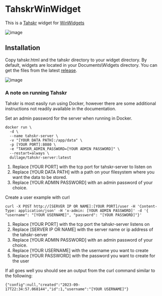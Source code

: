 # TahskrWinWidget

This is a [Tahskr](https://github.com/Dullage/tahskr-server) widget for [WinWidgets](https://github.com/beyluta/WinWidgets)

![image](https://github.com/mufaka/TahskrWinWidget/assets/8632538/275bb463-0105-465e-ac08-8e31e315d16d)

## Installation
Copy tahskr.html and the tahskr directory to your widget directory. By default, widgets are located in your Documents\Widgets directory. You can get the files from the latest [release](https://github.com/mufaka/TahskrWinWidget/releases/tag/v1.0).

![image](https://github.com/mufaka/TahskrWinWidget/assets/8632538/caccbd72-0bbb-4fab-99a4-12b4254e5295)

### A note on running Tahskr
Tahskr is most easily run using Docker, however there are some additional instructions not readily available in the documentation.

Set an admin password for the server when running in Docker.
```
docker run \
  -d \
  --name tahskr-server \
  -v "[YOUR DATA PATH]:/app/data" \
  -p [YOUR PORT]:8080 \
  -e "TAHSKR_ADMIN_PASSWORD=[YOUR ADMIN PASSWORD]" \
  --restart=always \
  dullage/tahskr-server:latest
```

1. Replace [YOUR PORT] with the tcp port for tahskr-server to listen on
2. Replace [YOUR DATA PATH] with a path on your filesystem where you want the data to be stored.
3. Replace [YOUR ADMIN PASSWORD] with an admin password of your choice.

Create a user example with curl

`curl -X POST http://[SERVER IP OR NAME]:[YOUR PORT]/user -H 'Content-Type: application/json' -H 'x-admin: [YOUR ADMIN PASSWORD]' -d '{ "username": "[YOUR USERNAME]", "password": "[YOUR PASSWORD]"}'`

1. Replace [YOUR PORT] with the tcp port the tahskr-server listens on
2. Replace [SERVER IP OR NAME] with the server name or ip address of the tahskr-server
3. Replace [YOUR ADMIN PASSWORD] with an admin password of your choice.
4. Replace [YOUR USERNAME] with the username you want to create
5. Replace [YOUR PASSWORD] with the password you want to create for the user

If all goes well you should see an output from the curl command similar to the following:

`{"config":null,"created":"2023-09-17T22:34:57.068144","id":1,"username":"[YOUR USERNAME]"}`
